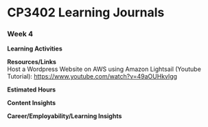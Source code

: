 # CP3402 Learning Journals
### **Week 4**  


**Learning Activities**  


**Resources/Links**  
Host a Wordpress Website on AWS using Amazon Lightsail (Youtube Tutorial): https://www.youtube.com/watch?v=49aOUHkvlgg


**Estimated Hours**  


**Content Insights**  


**Career/Employability/Learning Insights**  

